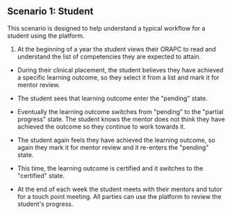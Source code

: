## Scenario 1: Student

This scenario is designed to help understand a typical workflow for a student using the platform.

1. At the beginning of a year the student views their ORAPC to read and understand the list of competencies they are expected to attain.

* During their clinical placement, the student believes they have achieved a specific learning outcome, so they select it from a list and mark it for mentor review.

* The student sees that learning outcome enter the "pending" state.

* Eventually the learning outcome switches from "pending" to the "partial progress" state. The student knows the mentor does not think they have achieved the outcome so they continue to work towards it.

* The student again feels they have achieved the learning outcome, so again they mark it for mentor review and it re-enters the "pending" state.

* This time, the learning outcome is certified and it switches to the "certified" state.

* At the end of each week the student meets with their mentors and tutor for a touch point meeting. All parties can use the platform to review the student's progress.

